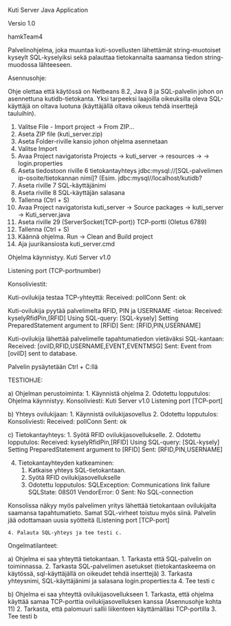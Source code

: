 Kuti Server Java Application

Versio 1.0

hamkTeam4

Palvelinohjelma, joka muuntaa kuti-sovellusten lähettämät string-muotoiset kyseylt SQL-kyselyiksi sekä palauttaa tietokannalta saamansa tiedon string-muodossa lähteeseen.

Asennusohje:

Ohje olettaa että käytössä on Netbeans 8.2, Java 8 ja SQL-palvelin johon on asennettuna kutidb-tietokanta. Yksi tarpeeksi laajoilla oikeuksilla oleva SQL-käyttäjä on oltava luotuna (käyttäjällä oltava oikeus tehdä inserttejä tauluihin).

1. Valitse File - Import project -> From ZIP...
2. Aseta ZIP file (kuti_server.zip)
3. Aseta Folder-riville kansio johon ohjelma asennetaan 
4. Valitse Import
5. Avaa Project navigatorista Projects -> kuti_server -> resources -> <default packages> -> login.properties
6. Aseta tiedostoon riville 6 tietokantayhteys jdbc:mysql://[SQL-palvelimen ip-osoite/tietokannan nimi]? (Esim. jdbc:mysql//localhost/kutidb?
7. Aseta riville 7 SQL-käyttäjänimi
8. Aseta riville 8 SQL-käyttäjän salasana
9. Tallenna (Ctrl + S)
10. Avaa Project navigatorista kuti_server -> Source packages -> kuti_server -> Kuti_server.java
11. Aseta riville 29 (ServerSocket(TCP-port)) TCP-portti (Oletus 6789)
12. Tallenna (Ctrl + S)
13. Käännä ohjelma. Run -> Clean and Build project
14. Aja juurikansiosta kuti_server.cmd
  
Ohjelma käynnistyy.
Kuti Server v1.0

Listening port (TCP-portnumber)

Konsoliviestit:

Kuti-ovilukija testaa TCP-yhteyttä:
Received: pollConn
Sent: ok

Kuti-ovilukija pyytää palvelimelta RFID, PIN ja USERNAME -tietoa:
Received: kyselyRfidPin,[RFID]
Using SQL-query: [SQL-kysely]
Setting PreparedStatement argument to [RFID]
Sent: [RFID,PIN,USERNAME]

Kuti-ovilukija lähettää palvelimelle tapahtumatiedon vietäväksi SQL-kantaan:
Received: [oviID,RFID,USERNAME,EVENT,EVENTMSG]
Sent: Event from [oviID] sent to database.

Palvelin pysäytetään Ctrl + C:llä


TESTIOHJE:

a) Ohjelman perustoiminta:
    1. Käynnistä ohjelma
    2. Odotettu lopputulos: Ohjelma käynnistyy.
       Konsoliviesti:
       Kuti Server v1.0
       Listening port [TCP-port]
   
b) Yhteys ovilukijaan:
    1. Käynnistä ovilukijasovellus
    2. Odotettu lopputulos:
       Konsoliviesti:
       Received: pollConn
       Sent: ok
   
c) Tietokantayhteys:
    1. Syötä RFID ovilukijasovellukselle.
    2. Odotettu lopputulos:
       Received: kyselyRfidPin,[RFID]
       Using SQL-query: [SQL-kysely]
       Setting PreparedStatement argument to [RFID]
       Sent: [RFID,PIN,USERNAME]
   
4. Tietokantayhteyden katkeaminen:
    1. Katkaise yhteys SQL-tietokantaan.
    2. Syötä RFID ovilukijasovellukselle
    3. Odotettu lopputulos:
       SQLException: Communications link failure
       SQLState: 08S01
       VendorError: 0
       Sent: No SQL-connection
       
Konsolissa näkyy myös palvelimen yritys lähettää tietokantaan ovilukijalta saamansa tapahtumatieto. Samat SQL-virheet   toistuu myös siinä. Palvelin jää odottamaan uusia syötteitä (Listening port [TCP-port]

    4. Palauta SQL-yhteys ja tee testi c.
    
 Ongelmatilanteet:
 
 a) Ohjelma ei saa yhteyttä tietokantaan.
    1. Tarkasta että SQL-palvelin on toiminnassa.
    2. Tarkasta SQL-palvelimen asetukset (tietokantaskeema on käytössä, sql-käyttäjällä on oikeudet tehdä inserttejä)
    3. Tarkasta yhteysnimi, SQL-käyttäjänimi ja salasana login.properties:ta
    4. Tee testi c
    
 b) Ohjelma ei saa yhteyttä ovilukijasovellukseen
    1. Tarkasta, että ohjelma käyttää samaa TCP-porttia ovilukijasovelluksen kanssa (Asennusohje kohta 11)
    2. Tarkasta, että palomuuri sallii liikenteen käyttämälläsi TCP-portilla
    3. Tee testi b
    
   
